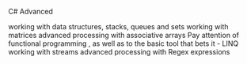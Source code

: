 C# Advanced

working with data structures, stacks, queues and sets
working with matrices
advanced processing with associative arrays
Pay attention of functional programming , as well as to the basic tool that bets it - LINQ
working with streams
advanced processing with Regex expressions
